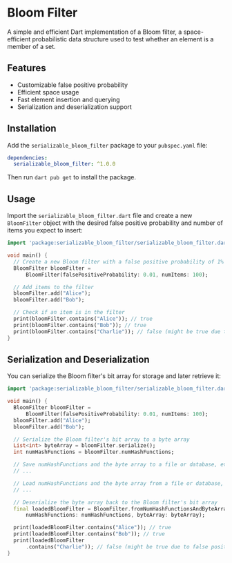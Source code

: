# Bloom Filter

A simple and efficient Dart implementation of a Bloom filter, a space-efficient probabilistic data structure used to test whether an element is a member of a set.

## Features

- Customizable false positive probability
- Efficient space usage
- Fast element insertion and querying
- Serialization and deserialization support

## Installation

Add the `serializable_bloom_filter` package to your `pubspec.yaml` file:

```yaml
dependencies:
  serializable_bloom_filter: ^1.0.0
```

Then run `dart pub get` to install the package.

## Usage

Import the `serializable_bloom_filter.dart` file and create a new `BloomFilter` object with the desired false positive probability and number of items you expect to insert:

```dart
import 'package:serializable_bloom_filter/serializable_bloom_filter.dart';

void main() {
  // Create a new Bloom filter with a false positive probability of 1% and an expected number of items of 100
  BloomFilter bloomFilter =
      BloomFilter(falsePositiveProbability: 0.01, numItems: 100);

  // Add items to the filter
  bloomFilter.add("Alice");
  bloomFilter.add("Bob");

  // Check if an item is in the filter
  print(bloomFilter.contains("Alice")); // true
  print(bloomFilter.contains("Bob")); // true
  print(bloomFilter.contains("Charlie")); // false (might be true due to false positive)
}
```

## Serialization and Deserialization

You can serialize the Bloom filter's bit array for storage and later retrieve it:

```dart
import 'package:serializable_bloom_filter/serializable_bloom_filter.dart';

void main() {
  BloomFilter bloomFilter =
      BloomFilter(falsePositiveProbability: 0.01, numItems: 100);
  bloomFilter.add("Alice");
  bloomFilter.add("Bob");

  // Serialize the Bloom filter's bit array to a byte array
  List<int> byteArray = bloomFilter.serialize();
  int numHashFunctions = bloomFilter.numHashFunctions;

  // Save numHashFunctions and the byte array to a file or database, etc.
  // ...

  // Load numHashFunctions and the byte array from a file or database, etc.
  // ...

  // Deserialize the byte array back to the Bloom filter's bit array
  final loadedBloomFilter = BloomFilter.fromNumHashFunctionsAndByteArray(
      numHashFunctions: numHashFunctions, byteArray: byteArray);

  print(loadedBloomFilter.contains("Alice")); // true
  print(loadedBloomFilter.contains("Bob")); // true
  print(loadedBloomFilter
      .contains("Charlie")); // false (might be true due to false positive)
}
```
